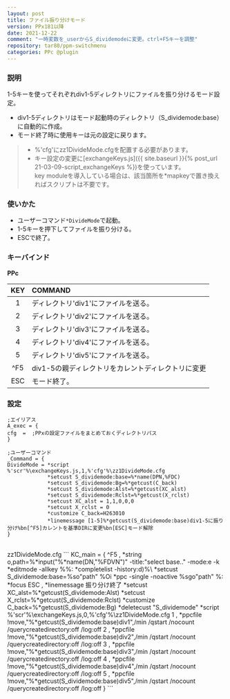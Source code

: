 ```yaml
---
layout: post
title: ファイル振り分けモード
version: PPx181以降
date: 2021-12-22
comment: "一時変数を_userからS_dividemodeに変更。ctrl+F5キーを調整"
repository: tar80/ppm-switchmenu
categories: PPc @plugin
---
```

### 説明
1-5キーを使ってそれぞれdiv1-5ディレクトリにファイルを振り分けるモード設定。
- div1-5ディレクトリはモード起動時のディレクトリ（S\_dividemode:base）に自動的に作成。
- モード終了時に使用キーは元の設定に戻ります。

> - %'cfg'にzz1DivideMode.cfgを配置する必要があります。
> - キー設定の変更に[exchangeKeys.js]({{ site.baseurl }}{% post_url 21-03-09-script_exchangeKeys %})を使っています。<BR>
> key moduleを導入している場合は、該当箇所を\*mapkeyで置き換えればスクリプトは不要です。


### 使いかた
- ユーザーコマンド`*DivideMode`で起動。
- 1-5キーを押下してファイルを振り分ける。
- ESCで終了。

### キーバインド
**PPc**

| KEY | COMMAND          |
|:---:|:-----------------|
| 1 | ディレクトリ'div1'にファイルを送る。 |
| 2 | ディレクトリ'div2'にファイルを送る。 |
| 3 | ディレクトリ'div3'にファイルを送る。 |
| 4 | ディレクトリ'div4'にファイルを送る。 |
| 5 | ディレクトリ'div5'にファイルを送る。 |
| ^F5 | div1-5の親ディレクトリをカレントディレクトリに変更 |
| ESC  | モード終了。 |

### 設定
```
;エイリアス
A_exec = {
cfg  =  ;PPxの設定ファイルをまとめておくディレクトリパス
}

;ユーザーコマンド
_Command = {
DivideMode = *script %'scr'%\exchangeKeys.js,1,%'cfg'%\zz1DivideMode.cfg
             *setcust S_dividemode:base=%*name(DPN,%FDC)
             *setcust S_dividemode:Bg=%*getcust(C_back)
             *setcust S_dividemode:Alst=%*getcust(XC_alst)
             *setcust S_dividemode:Rclst=%*getcust(X_rclst)
             *setcust XC_alst = 1,1,0,0,0
             *setcust X_rclst = 0
             *customize C_back=H263010
             *linemessage [1-5]%*getcust(S_dividemode:base)div1-5に振り分け%bn[^F5]カレントを基準DIRに変更%bn[ESC]モード解除
}
```

<BR>
zz1DivideMode.cfg
```
KC_main = {
^F5     , *string o,path=%*input("%*name(DN,"%FDVN")" -title:"select base.." -mode:e -k *editmode -allkey %%: *completelist -history:d)%\
          *setcust S_dividemode:base=%so"path"
          %Oi *ppc -single -noactive %sgo"path" %: *focus
ESC     , *linemessage 振り分け終了
          *setcust XC_alst=%*getcust(S_dividemode:Alst)
          *setcust X_rclst=%*getcust(S_dividemode:Rclst)
          *customize C_back=%*getcust(S_dividemode:Bg)
          *deletecust "S_dividemode"
          *script %'scr'%\exchangeKeys.js,0,%'cfg'%\zz1DivideMode.cfg
1       , *ppcfile !move,"%*getcust(S_dividemode:base)div1",/min /qstart /nocount /querycreatedirectory:off /log:off
2       , *ppcfile !move,"%*getcust(S_dividemode:base)div2",/min /qstart /nocount /querycreatedirectory:off /log:off
3       , *ppcfile !move,"%*getcust(S_dividemode:base)div3",/min /qstart /nocount /querycreatedirectory:off /log:off
4       , *ppcfile !move,"%*getcust(S_dividemode:base)div4",/min /qstart /nocount /querycreatedirectory:off /log:off
5       , *ppcfile !move,"%*getcust(S_dividemode:base)div5",/min /qstart /nocount /querycreatedirectory:off /log:off
}
```

